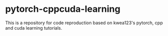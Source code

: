 # pytorch-cppcuda-learning
This is a repository for code reproduction based on kwea123's pytorch, cpp and cuda learning tutorials.
